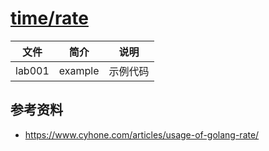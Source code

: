 # [time/rate](golang原生的限流器)

|文件|简介|说明|
|---|---|---|
|lab001|example|示例代码|

## 参考资料
 - https://www.cyhone.com/articles/usage-of-golang-rate/